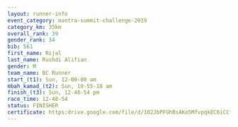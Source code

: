 ```yaml
---
layout: runner-info 
event_category: mantra-summit-challenge-2019 
category_km: 35km 
overall_rank: 39
gender_rank: 34
bib: 561
first_name: Rijal
last_name: Rushdi Alifian
gender: M
team_name: BC Runner
start_(t1): Sun, 12-00-00 am
mbah_kamad_(t2): Sun, 10-55-18 am
finish_(t3): Sun, 12-48-54 pm
race_time: 12-48-54
status: FINISHER
certificate: https:drive.google.com/file/d/1O2JbPFGhBsAKo5MfvpqkEC6iCCfErYbi/view?usp=sharing
---
```

